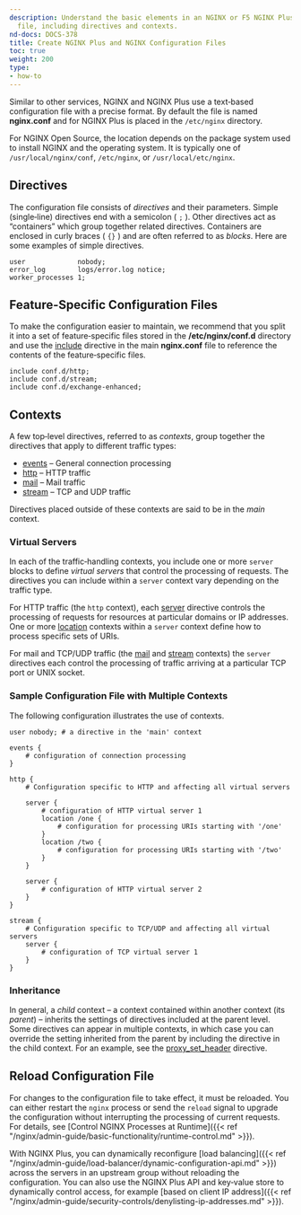 ```yaml
---
description: Understand the basic elements in an NGINX or F5 NGINX Plus configuration
  file, including directives and contexts.
nd-docs: DOCS-378
title: Create NGINX Plus and NGINX Configuration Files
toc: true
weight: 200
type:
- how-to
---
```


Similar to other services, NGINX and NGINX Plus use a text‑based configuration file with a precise format. By default the file is named **nginx.conf** and for NGINX Plus is placed in the `/etc/nginx` directory.

For NGINX Open Source, the location depends on the package system used to install NGINX and the operating system. It is typically one of `/usr/local/nginx/conf`, `/etc/nginx`, or `/usr/local/etc/nginx`.

## Directives
The configuration file consists of _directives_ and their parameters. Simple (single‑line) directives end with a semicolon ( `;` ). Other directives act as “containers” which group together related directives. Containers are enclosed in curly braces ( `{}` ) and are often referred to as _blocks_. Here are some examples of simple directives.

```nginx
user             nobody;
error_log        logs/error.log notice;
worker_processes 1;
```

## Feature-Specific Configuration Files

To make the configuration easier to maintain, we recommend that you split it into a set of feature‑specific files stored in the <span style="white-space: nowrap;">**/etc/nginx/conf.d**</span> directory and use the [include](https://nginx.org/en/docs/ngx_core_module.html#include) directive in the main **nginx.conf** file to reference the contents of the feature‑specific files.

```nginx
include conf.d/http;
include conf.d/stream;
include conf.d/exchange-enhanced;
```

## Contexts

A few top‑level directives, referred to as _contexts_, group together the directives that apply to different traffic types:

- [events](https://nginx.org/en/docs/ngx_core_module.html#events) – General connection processing
- [http](https://nginx.org/en/docs/http/ngx_http_core_module.html#http) – HTTP traffic
- [mail](https://nginx.org/en/docs/mail/ngx_mail_core_module.html#mail) – Mail traffic
- [stream](https://nginx.org/en/docs/stream/ngx_stream_core_module.html#stream) – TCP and UDP traffic

Directives placed outside of these contexts are said to be in the _main_ context.

### Virtual Servers
In each of the traffic‑handling contexts, you include one or more `server` blocks to define _virtual servers_ that control the processing of requests. The directives you can include within a `server` context vary depending on the traffic type.

For HTTP traffic (the `http` context), each [server](https://nginx.org/en/docs/http/ngx_http_core_module.html#server) directive controls the processing of requests for resources at particular domains or IP addresses. One or more [location](https://nginx.org/en/docs/http/ngx_http_core_module.html#location) contexts within a `server` context define how to process specific sets of URIs.

For mail and TCP/UDP traffic (the [mail](https://nginx.org/en/docs/mail/ngx_mail_core_module.html) and [stream](https://nginx.org/en/docs/stream/ngx_stream_core_module.html) contexts) the `server` directives each control the processing of traffic arriving at a particular TCP port or UNIX socket.

### Sample Configuration File with Multiple Contexts

The following configuration illustrates the use of contexts.

```nginx
user nobody; # a directive in the 'main' context

events {
    # configuration of connection processing
}

http {
    # Configuration specific to HTTP and affecting all virtual servers

    server {
        # configuration of HTTP virtual server 1
        location /one {
            # configuration for processing URIs starting with '/one'
        }
        location /two {
            # configuration for processing URIs starting with '/two'
        }
    }

    server {
        # configuration of HTTP virtual server 2
    }
}

stream {
    # Configuration specific to TCP/UDP and affecting all virtual servers
    server {
        # configuration of TCP virtual server 1
    }
}
```

### Inheritance

In general, a _child_ context – a context contained within another context (its _parent_) – inherits the settings of directives included at the parent level. Some directives can appear in multiple contexts, in which case you can override the setting inherited from the parent by including the directive in the child context. For an example, see the [proxy_set_header](https://nginx.org/en/docs/http/ngx_http_proxy_module.html#proxy_set_header) directive.

## Reload Configuration File

For changes to the configuration file to take effect, it must be reloaded. You can either restart the `nginx` process or send the `reload` signal to upgrade the configuration without interrupting the processing of current requests. For details, see [Control NGINX Processes at Runtime]({{< ref "/nginx/admin-guide/basic-functionality/runtime-control.md" >}}).

With NGINX Plus, you can dynamically reconfigure [load balancing]({{< ref "/nginx/admin-guide/load-balancer/dynamic-configuration-api.md" >}}) across the servers in an upstream group without reloading the configuration. You can also use the NGINX Plus API and key‑value store to dynamically control access, for example [based on client IP address]({{< ref "/nginx/admin-guide/security-controls/denylisting-ip-addresses.md" >}}).
